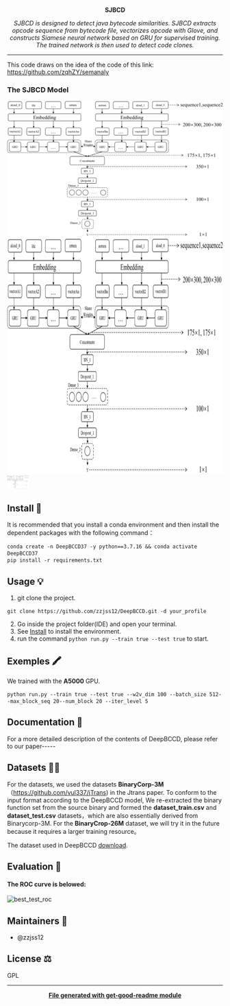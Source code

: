 
<div align="center">
  <p>
    <b>SJBCD</b>
  </p>
  <p>
	     <i>SJBCD is designed to detect java bytecode similarities. SJBCD extracts opcode sequence from bytecode file, vectorizes opcode with Glove, and constructs Siamese neural network based on GRU for supervised training. The trained network is then used to detect code clones.</i>
  </p>
</div>

---
This code draws on the idea of the code of this link: https://github.com/zqhZY/semanaly
### The SJBCD Model 
![SJBCD Model](https://github.com/WithSunny/SJBCD/blob/PAP/something_files/Dfig5.drawio.svg)
<img src="https://github.com/WithSunny/SJBCD/blob/PAP/something_files/Dfig5.drawio.svg" alt="模型示意图" width="750" height="550">
<img src="https://github.com/WithSunny/SJBCD/blob/PAP/something_files/Dfig5.drawio.svg" alt="模型示意图" style="max-width: 10%;">
## Install 🐙
It is recommended that you install a conda environment and then install the dependent packages with the following command：
```
conda create -n DeepBCCD37 -y python==3.7.16 && conda activate DeepBCCD37
pip install -r requirements.txt
```

## Usage 💡
1. git clone the project.
```
git clone https://github.com/zzjss12/DeepBCCD.git -d your_profile
```
2. Go inside the project folder(IDE) and open your terminal.
3. See  [Install](##install) to install the environment.
4. run the command `python run.py --train true --test true` to start.

## Exemples 🖍
We trained with the **A5000** GPU.
```
python run.py --train true --test true --w2v_dim 100 --batch_size 512--max_block_seq 20--num_block 20 --iter_level 5 
```

## Documentation 📄
For a more detailed description of the contents of DeepBCCD, please refer to our paper-----

## Datasets 👩‍💻
For the datasets, we used the datasets **BinaryCorp-3M**（https://github.com/vul337/jTrans) in the Jtrans paper. To conform to the input format according to the DeepBCCD model, We re-extracted the binary function set from the source binary and formed the **dataset_train.csv** and **dataset_test.csv** datasets，which are also essentially derived from Binarycorp-3M.
For the **BinaryCrop-26M** dataset, we will try it in the future because it requires a larger training resource。					

The dataset used in DeepBCCD [download](https://efss.qloud.my/index.php/s/a2B2S9rNwdXkmBo).
## Evaluation 🍰
#### The ROC curve is belowed:
![best_test_roc](https://github.com/zzjss12/assets/blob/Binary-code-clone/best_test_roc.png)

## Maintainers 👷
* @zzjss12

## License ⚖️
GPL

---
<div align="center">
	<b>
		<a href="https://www.npmjs.com/package/get-good-readme">File generated with get-good-readme module</a>
	</b>
</div>
